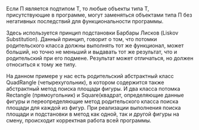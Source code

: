 Если П является подтипом Т, то любые объекты типа Т,
присутствующие в программе, могут заменяться объектами типа П без негативных последствий
для функциональности программы.


Здесь используется принцип подстановки Барбары Лисков (Liskov Substitution).
Данный принцип, говорит о том, что потомки родительского класса должны выполнять
тот же функционал, может больший, но точно не меньший и выдавать тот же результат,
что и родительский при его подмене. Результат может отличаться, но должен
относиться к тому же типу.

На данном примере у нас есть родительский абстрактный класс QuadRangle
(четырехугольник), в котором содержится также абстрактный метод поиска площади
фигуры. И два класса потомка Rectangle (прямоугольник) и Square(квадрат,
определяющие данные фигуры и переопределяющие метод родительского класса поиска
площади для каждой из фигур. При реализации выполнения поиска площади и
подстановки в метод как одной, так и другой фигуры на смену, происходит
корректная работа всей программы.